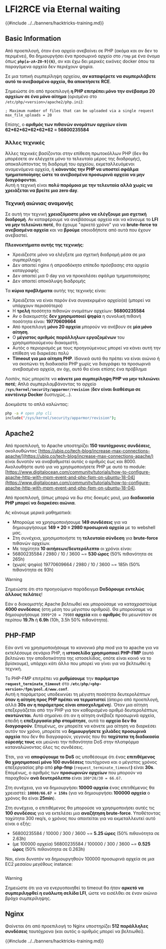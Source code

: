 # LFI2RCE via Eternal waiting

{{#include ../../banners/hacktricks-training.md}}

## Basic Information

Από προεπιλογή, όταν ένα αρχείο ανεβαίνει σε PHP (ακόμα και αν δεν το περιμένει), θα δημιουργήσει ένα προσωρινό αρχείο στο `/tmp` με ένα όνομα όπως **`php[a-zA-Z0-9]{6}`**, αν και έχω δει μερικές εικόνες docker όπου τα παραγόμενα αρχεία δεν περιέχουν ψηφία.

Σε μια τοπική συμπερίληψη αρχείου, **αν καταφέρετε να συμπεριλάβετε αυτό το ανεβασμένο αρχείο, θα αποκτήσετε RCE**.

Σημειώστε ότι από προεπιλογή **η PHP επιτρέπει μόνο την ανέβασμα 20 αρχείων σε ένα μόνο αίτημα** (ορισμένο στο `/etc/php/<version>/apache2/php.ini`):
```
; Maximum number of files that can be uploaded via a single request
max_file_uploads = 20
```
Επίσης, ο **αριθμός των πιθανών ονομάτων αρχείων είναι 62\*62\*62\*62\*62\*62 = 56800235584**

### Άλλες τεχνικές

Άλλες τεχνικές βασίζονται στην επίθεση πρωτοκόλλων PHP (δεν θα μπορέσετε αν ελέγχετε μόνο το τελευταίο μέρος της διαδρομής), αποκαλύπτοντας τη διαδρομή του αρχείου, εκμεταλλευόμενοι αναμενόμενα αρχεία, ή **κάνοντάς την PHP να υποστεί σφάλμα τμηματοποίησης ώστε τα ανεβασμένα προσωρινά αρχεία να μην διαγράφονται**.\
Αυτή η τεχνική είναι **πολύ παρόμοια με την τελευταία αλλά χωρίς να χρειάζεται να βρείτε μια zero day**.

### Τεχνική αιώνιας αναμονής

Σε αυτή την τεχνική **χρειαζόμαστε μόνο να ελέγξουμε μια σχετική διαδρομή**. Αν καταφέρουμε να ανεβάσουμε αρχεία και να κάνουμε το **LFI να μην τελειώνει ποτέ**, θα έχουμε "αρκετό χρόνο" για να **brute-force τα ανεβασμένα αρχεία** και να **βρούμε** οποιοδήποτε από αυτά που έχουν ανεβαστεί.

**Πλεονεκτήματα αυτής της τεχνικής**:

- Χρειάζεστε μόνο να ελέγξετε μια σχετική διαδρομή μέσα σε μια συμπερίληψη
- Δεν απαιτεί nginx ή απροσδόκητο επίπεδο πρόσβασης στα αρχεία καταγραφής
- Δεν απαιτεί μια 0 day για να προκαλέσει σφάλμα τμηματοποίησης
- Δεν απαιτεί αποκάλυψη διαδρομής

Τα **κύρια προβλήματα** αυτής της τεχνικής είναι:

- Χρειάζεται να είναι παρόν ένα συγκεκριμένο αρχείο(α) (μπορεί να υπάρχουν περισσότερα)
- Η **τρελή** ποσότητα πιθανών ονομάτων αρχείων: **56800235584**
- Αν ο διακομιστής **δεν χρησιμοποιεί ψηφία** η συνολική πιθανή ποσότητα είναι: **19770609664**
- Από προεπιλογή **μόνο 20 αρχεία** μπορούν να ανέβουν σε **μία μόνο αίτηση**.
- Ο **μέγιστος αριθμός παράλληλων εργαζομένων** του χρησιμοποιούμενου διακομιστή.
- Αυτός ο περιορισμός με τους προηγούμενους μπορεί να κάνει αυτή την επίθεση να διαρκέσει πολύ
- **Timeout για μια αίτηση PHP**. Ιδανικά αυτό θα πρέπει να είναι αιώνιο ή να σκοτώνει τη διαδικασία PHP χωρίς να διαγράφει τα προσωρινά ανεβασμένα αρχεία, αν όχι, αυτό θα είναι επίσης ένα πρόβλημα

Λοιπόν, πώς μπορείτε να **κάνετε μια συμπερίληψη PHP να μην τελειώνει ποτέ**; Απλά συμπεριλαμβάνοντας το αρχείο **`/sys/kernel/security/apparmor/revision`** (**δεν είναι διαθέσιμο σε κοντέινερ Docker** δυστυχώς...).

Δοκιμάστε το απλά καλώντας:
```bash
php -a # open php cli
include("/sys/kernel/security/apparmor/revision");
```
## Apache2

Από προεπιλογή, το Apache υποστηρίζει **150 ταυτόχρονες συνδέσεις**, ακολουθώντας [https://ubiq.co/tech-blog/increase-max-connections-apache/](https://ubiq.co/tech-blog/increase-max-connections-apache/) είναι δυνατόν να αναβαθμιστεί αυτός ο αριθμός έως και 8000. Ακολουθήστε αυτό για να χρησιμοποιήσετε PHP με αυτό το module: [https://www.digitalocean.com/community/tutorials/how-to-configure-apache-http-with-mpm-event-and-php-fpm-on-ubuntu-18-04](https://www.digitalocean.com/community/tutorials/how-to-configure-apache-http-with-mpm-event-and-php-fpm-on-ubuntu-18-04).

Από προεπιλογή, (όπως μπορώ να δω στις δοκιμές μου), μια **διαδικασία PHP μπορεί να διαρκέσει αιώνια**.

Ας κάνουμε μερικά μαθηματικά:

- Μπορούμε να χρησιμοποιήσουμε **149 συνδέσεις** για να δημιουργήσουμε **149 \* 20 = 2980 προσωρινά αρχεία** με το webshell μας.
- Στη συνέχεια, χρησιμοποιήστε τη **τελευταία σύνδεση** για **brute-force** πιθανών αρχείων.
- Με ταχύτητα **10 αιτήσεων/δευτερόλεπτο** οι χρόνοι είναι:
- 56800235584 / 2980 / 10 / 3600 \~= **530 ώρες** (50% πιθανότητα σε 265h)
- (χωρίς ψηφία) 19770609664 / 2980 / 10 / 3600 \~= 185h (50% πιθανότητα σε 93h)

> [!WARNING]
> Σημειώστε ότι στο προηγούμενο παράδειγμα **DoSάρουμε εντελώς άλλους πελάτες**!

Εάν ο διακομιστής Apache βελτιωθεί και μπορούσαμε να καταχραστούμε **4000 συνδέσεις** (στη μέση του μέγιστου αριθμού). Θα μπορούσαμε να δημιουργήσουμε `3999*20 = 79980` **αρχεία** και ο **αριθμός** θα μειωνόταν σε περίπου **19.7h** ή **6.9h** (10h, 3.5h 50% πιθανότητα).

## PHP-FMP

Εάν αντί να χρησιμοποιήσουμε το κανονικό php mod για το apache για να εκτελέσουμε σενάρια PHP, η **ιστοσελίδα χρησιμοποιεί** **PHP-FMP** (αυτό βελτιώνει την αποδοτικότητα της ιστοσελίδας, οπότε είναι κοινό να το βρίσκουμε), υπάρχει κάτι άλλο που μπορεί να γίνει για να βελτιωθεί η τεχνική.

Το PHP-FMP επιτρέπει να **ρυθμίσουμε** την **παράμετρο** **`request_terminate_timeout`** στο **`/etc/php/<php-version>/fpm/pool.d/www.conf`**.\
Αυτή η παράμετρος υποδεικνύει τη μέγιστη ποσότητα δευτερολέπτων **όταν** **η αίτηση προς PHP πρέπει να τερματιστεί** (άπειρο από προεπιλογή, αλλά **30s αν η παράμετρος είναι αποσχολημένη**). Όταν μια αίτηση επεξεργάζεται από την PHP για τον καθορισμένο αριθμό δευτερολέπτων, **σκοτώνεται**. Αυτό σημαίνει ότι αν η αίτηση ανέβαζε προσωρινά αρχεία, επειδή η **επεξεργασία php σταμάτησε**, αυτά τα **αρχεία δεν θα διαγραφούν**. Επομένως, αν μπορείτε να κάνετε μια αίτηση να διαρκέσει αυτόν τον χρόνο, μπορείτε να **δημιουργήσετε χιλιάδες προσωρινά αρχεία** που δεν θα διαγραφούν, γεγονός που θα **ταχύτατα τη διαδικασία εύρεσής τους** και μειώνει την πιθανότητα DoS στην πλατφόρμα καταναλώνοντας όλες τις συνδέσεις.

Έτσι, για να **αποφύγουμε το DoS** ας υποθέσουμε ότι ένας **επιτιθέμενος θα χρησιμοποιεί μόνο 100 συνδέσεις** ταυτόχρονα και ο μέγιστος χρόνος επεξεργασίας php από **php-fmp** (`request_terminate_timeout`**)** είναι **30s**. Επομένως, ο αριθμός των **προσωρινών αρχείων** που μπορούν να παραχθούν **ανά δευτερόλεπτο** είναι `100*20/30 = 66.67`.

Στη συνέχεια, για να δημιουργήσει **10000 αρχεία** ένας επιτιθέμενος θα χρειαστεί: **`10000/66.67 = 150s`** (για να δημιουργήσει **100000 αρχεία** ο χρόνος θα είναι **25min**).

Στη συνέχεια, ο επιτιθέμενος θα μπορούσε να χρησιμοποιήσει αυτές τις **100 συνδέσεις** για να εκτελέσει μια **αναζήτηση brute-force**. Υποθέτοντας ταχύτητα 300 req/s, ο χρόνος που απαιτείται για να εκμεταλλευτεί αυτό είναι ο εξής:

- 56800235584 / 10000 / 300 / 3600 \~= **5.25 ώρες** (50% πιθανότητα σε 2.63h)
- (με 100000 αρχεία) 56800235584 / 100000 / 300 / 3600 \~= **0.525 ώρες** (50% πιθανότητα σε 0.263h)

Ναι, είναι δυνατόν να δημιουργηθούν 100000 προσωρινά αρχεία σε μια EC2 μεσαίου μεγέθους instance:

<figure><img src="../../images/image (240).png" alt=""><figcaption></figcaption></figure>

> [!WARNING]
> Σημειώστε ότι για να ενεργοποιηθεί το timeout θα ήταν **αρκετό να συμπεριληφθεί η ευάλωτη σελίδα LFI**, ώστε να εισέλθει σε έναν αιώνιο βρόχο συμπερίληψης.

## Nginx

Φαίνεται ότι από προεπιλογή το Nginx υποστηρίζει **512 παράλληλες συνδέσεις** ταυτόχρονα (και αυτός ο αριθμός μπορεί να βελτιωθεί).

{{#include ../../banners/hacktricks-training.md}}
